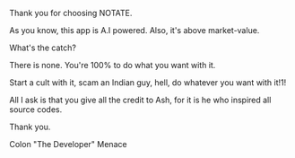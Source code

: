 Thank you for choosing NOTATE.

As you know, this app is A.I powered. Also, it's above market-value.

What's the catch?

There is none. You're 100% to do what you want with it.

Start a cult with it, scam an Indian guy, hell, do whatever you want with it!1!

All I ask is that you give all the credit to Ash, for it is he who inspired all source codes.

Thank you.

Colon "The Developer" Menace
